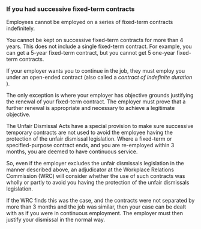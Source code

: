 ###  If you had successive fixed-term contracts

Employees cannot be employed on a series of fixed-term contracts indefinitely.

You cannot be kept on successive fixed-term contracts for more than 4 years.
This does not include a single fixed-term contract. For example, you can get a
5-year fixed-term contract, but you cannot get 5 one-year fixed-term
contracts.

If your employer wants you to continue in the job, they must employ you under
an open-ended contract (also called a _contract of indefinite duration_ ).

The only exception is where your employer has objective grounds justifying the
renewal of your fixed-term contract. The employer must prove that a further
renewal is appropriate and necessary to achieve a legitimate objective.

The Unfair Dismissal Acts have a special provision to make sure successive
temporary contracts are not used to avoid the employee having the protection
of the unfair dismissal legislation. Where a fixed-term or specified-purpose
contract ends, and you are re-employed within 3 months, you are deemed to have
continuous service.

So, even if the employer excludes the unfair dismissals legislation in the
manner described above, an adjudicator at the Workplace Relations Commission
(WRC) will consider whether the use of such contracts was wholly or partly to
avoid you having the protection of the unfair dismissals legislation.

If the WRC finds this was the case, and the contracts were not separated by
more than 3 months and the job was similar, then your case can be dealt with
as if you were in continuous employment. The employer must then justify your
dismissal in the normal way.

